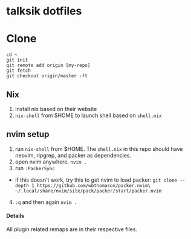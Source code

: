 
# talksik dotfiles
# Clone
```
cd ~
git init
git remote add origin [my-repo]
git fetch
git checkout origin/master -ft
```

## Nix
1. install nix based on their website
2. `nix-shell` from $HOME to launch shell based on `shell.nix`

## nvim setup
1. run `nix-shell` from $HOME. The `shell.nix` in this repo should have neovim, ripgrep, and packer as dependencies.
2. open nvim anywhere. `nvim .`
3. run `:PackerSync`
 - if this doesn't work, try this to get nvim to load packer: `git clone --depth 1 https://github.com/wbthomason/packer.nvim\
 ~/.local/share/nvim/site/pack/packer/start/packer.nvim`
4. `:q` and then again `nvim .`

#### Details
All plugin related remaps are in their respective files.
